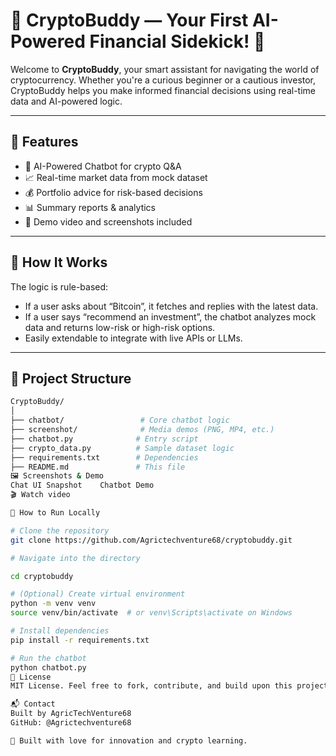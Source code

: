 # 💸 CryptoBuddy — Your First AI-Powered Financial Sidekick! 🌟

Welcome to **CryptoBuddy**, your smart assistant for navigating the world of cryptocurrency. Whether you're a curious beginner or a cautious investor, CryptoBuddy helps you make informed financial decisions using real-time data and AI-powered logic.

---

## 🚀 Features

- 🤖 AI-Powered Chatbot for crypto Q&A
- 📈 Real-time market data from mock dataset
- 💰 Portfolio advice for risk-based decisions
- 📊 Summary reports & analytics
- 🎥 Demo video and screenshots included

---

## 🧠 How It Works

The logic is rule-based:
- If a user asks about “Bitcoin”, it fetches and replies with the latest data.
- If a user says “recommend an investment”, the chatbot analyzes mock data and returns low-risk or high-risk options.
- Easily extendable to integrate with live APIs or LLMs.

---

## 📂 Project Structure

```bash
CryptoBuddy/
│
├── chatbot/                 # Core chatbot logic
├── screenshot/              # Media demos (PNG, MP4, etc.)
├── chatbot.py              # Entry script
├── crypto_data.py          # Sample dataset logic
├── requirements.txt        # Dependencies
├── README.md               # This file
🖼️ Screenshots & Demo
Chat UI Snapshot	Chatbot Demo
🎬 Watch video

🧪 How to Run Locally

# Clone the repository
git clone https://github.com/Agrictechventure68/cryptobuddy.git

# Navigate into the directory

cd cryptobuddy

# (Optional) Create virtual environment
python -m venv venv
source venv/bin/activate  # or venv\Scripts\activate on Windows

# Install dependencies
pip install -r requirements.txt

# Run the chatbot
python chatbot.py
📜 License
MIT License. Feel free to fork, contribute, and build upon this project.

📬 Contact
Built by AgricTechVenture68
GitHub: @Agrictechventure68

🌱 Built with love for innovation and crypto learning.

